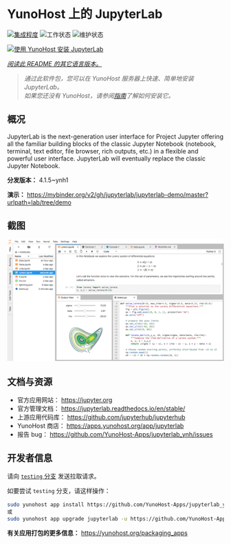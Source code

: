 <!--
注意：此 README 由 <https://github.com/YunoHost/apps/tree/master/tools/readme_generator> 自动生成
请勿手动编辑。
-->

# YunoHost 上的 JupyterLab

[![集成程度](https://dash.yunohost.org/integration/jupyterlab.svg)](https://dash.yunohost.org/appci/app/jupyterlab) ![工作状态](https://ci-apps.yunohost.org/ci/badges/jupyterlab.status.svg) ![维护状态](https://ci-apps.yunohost.org/ci/badges/jupyterlab.maintain.svg)

[![使用 YunoHost 安装 JupyterLab](https://install-app.yunohost.org/install-with-yunohost.svg)](https://install-app.yunohost.org/?app=jupyterlab)

*[阅读此 README 的其它语言版本。](./ALL_README.md)*

> *通过此软件包，您可以在 YunoHost 服务器上快速、简单地安装 JupyterLab。*  
> *如果您还没有 YunoHost，请参阅[指南](https://yunohost.org/install)了解如何安装它。*

## 概况

JupyterLab is the next-generation user interface for Project Jupyter offering all the familiar building blocks of the classic Jupyter Notebook (notebook, terminal, text editor, file browser, rich outputs, etc.) in a flexible and powerful user interface. JupyterLab will eventually replace the classic Jupyter Notebook.


**分发版本：** 4.1.5~ynh1

**演示：** <https://mybinder.org/v2/gh/jupyterlab/jupyterlab-demo/master?urlpath=lab/tree/demo>

## 截图

![JupyterLab 的截图](./doc/screenshots/jupyterlab.png)

## 文档与资源

- 官方应用网站： <https://jupyter.org>
- 官方管理文档： <https://jupyterlab.readthedocs.io/en/stable/>
- 上游应用代码库： <https://github.com/jupyterhub/jupyterhub>
- YunoHost 商店： <https://apps.yunohost.org/app/jupyterlab>
- 报告 bug： <https://github.com/YunoHost-Apps/jupyterlab_ynh/issues>

## 开发者信息

请向 [`testing` 分支](https://github.com/YunoHost-Apps/jupyterlab_ynh/tree/testing) 发送拉取请求。

如要尝试 `testing` 分支，请这样操作：

```bash
sudo yunohost app install https://github.com/YunoHost-Apps/jupyterlab_ynh/tree/testing --debug
或
sudo yunohost app upgrade jupyterlab -u https://github.com/YunoHost-Apps/jupyterlab_ynh/tree/testing --debug
```

**有关应用打包的更多信息：** <https://yunohost.org/packaging_apps>
